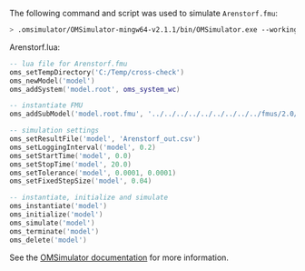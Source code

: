 The following command and script was used to simulate `Arenstorf.fmu`:
```bash
> .omsimulator/OMSimulator-mingw64-v2.1.1/bin/OMSimulator.exe --workingDir=results/2.0/cs/win64/OMSimulator/v2.1.1/solidThinking_Activate/2020/Arenstorf --stripRoot=true --skipCSVHeader=true --addParametersToCSV=true --suppressPath=true --timeout=60 Arenstorf.lua
```

Arenstorf.lua:
```lua
-- lua file for Arenstorf.fmu
oms_setTempDirectory('C:/Temp/cross-check')
oms_newModel('model')
oms_addSystem('model.root', oms_system_wc)

-- instantiate FMU
oms_addSubModel('model.root.fmu', '../../../../../../../../../fmus/2.0/cs/win64/solidThinking_Activate/2020/Arenstorf/Arenstorf.fmu')

-- simulation settings
oms_setResultFile('model', 'Arenstorf_out.csv')
oms_setLoggingInterval('model', 0.2)
oms_setStartTime('model', 0.0)
oms_setStopTime('model', 20.0)
oms_setTolerance('model', 0.0001, 0.0001)
oms_setFixedStepSize('model', 0.04)

-- instantiate, initialize and simulate
oms_instantiate('model')
oms_initialize('model')
oms_simulate('model')
oms_terminate('model')
oms_delete('model')
```
See the [OMSimulator documentation](https://openmodelica.org/doc/OMSimulator/master/html/index.html) for more information.


